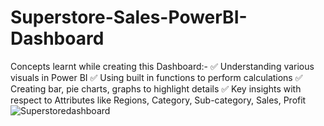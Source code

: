 # Superstore-Sales-PowerBI-Dashboard
Concepts learnt while creating this Dashboard:-
✅ Understanding various visuals in Power BI
✅ Using built in functions to perform calculations
✅ Creating bar, pie charts, graphs to highlight details
✅ Key insights with respect to Attributes like Regions, Category, Sub-category, Sales, Profit
![Superstoredashboard](https://github.com/Vijayalakshmi2704/Superstore-Sales-PowerBI-Dashboard/assets/140339927/d7bc47e2-6423-4c0e-b9a1-9cb347acf277)
